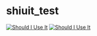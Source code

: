 # shiuit_test
[![Should I Use It](http://shouldiuseit.org/sunscrapers/djoser/badge.svg)](http://shouldiuseit.org/sunscrapers/djoser)
[![Should I Use It](http://shouldiuseit.org/pywaw/infrastructure/badge.svg)](http://shouldiuseit.org/pywaw/infrastructure)
